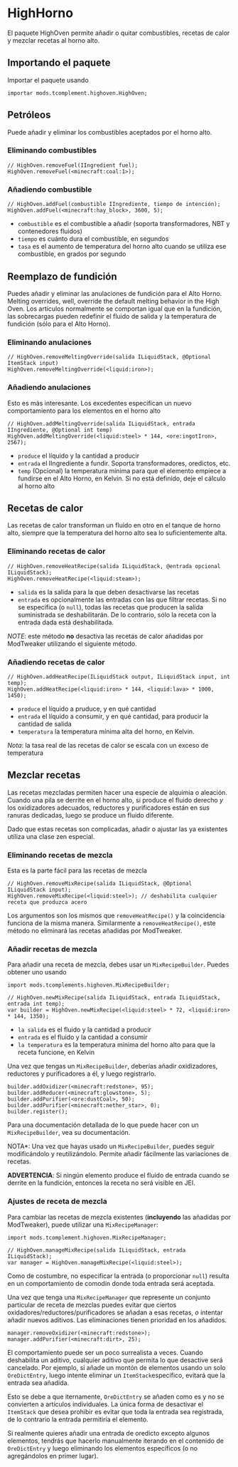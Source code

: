 # HighHorno

El paquete HighOven permite añadir o quitar combustibles, recetas de calor y mezclar recetas al horno alto.

## Importando el paquete

Importar el paquete usando

```zenscript
importar mods.tcomplement.highoven.HighOven;
```

## Petróleos

Puede añadir y eliminar los combustibles aceptados por el horno alto.

### Eliminando combustibles

```zenscript
// HighOven.removeFuel(IIngredient fuel);
HighOven.removeFuel(<minecraft:coal:1>);
```

### Añadiendo combustible

```zenscript
// HighOven.addFuel(combustible IIngrediente, tiempo de intención);
HighOven.addFuel(<minecraft:hay_block>, 3600, 5);
```

+ `combustible` es el combustible a añadir (soporta transformadores, NBT y contenedores fluidos)
+ `tiempo` es cuánto dura el combustible, en segundos
+ `tasa` es el aumento de temperatura del horno alto cuando se utiliza ese combustible, en grados por segundo

## Reemplazo de fundición

Puedes añadir y eliminar las anulaciones de fundición para el Alto Horno. Melting overrides, well, override the default melting behavior in the High Oven. Los artículos normalmente se comportan igual que en la fundición, las sobrecargas pueden redefinir el fluido de salida y la temperatura de fundición (sólo para el Alto Horno).

### Eliminando anulaciones

```zenscript
// HighOven.removeMeltingOverride(salida ILiquidStack, @Optional ItemStack input)
HighOven.removeMeltingOverride(<liquid:iron>);
```

### Añadiendo anulaciones

Esto es más interesante. Los excedentes especifican un nuevo comportamiento para los elementos en el horno alto

```zenscript
// HighOven.addMeltingOverride(salida ILiquidStack, entrada IIngrediente, @Optional int temp)
HighOven.addMeltingOverride(<liquid:steel> * 144, <ore:ingotIron>, 2567);
```

+ `produce` el líquido y la cantidad a producir
+ `entrada` el IIngrediente a fundir. Soporta transformadores, oredictos, etc.
+ `temp` (Opcional) la temperatura mínima para que el elemento empiece a fundirse en el Alto Horno, en Kelvin. Si no está definido, deje el cálculo al horno alto

## Recetas de calor

Las recetas de calor transforman un fluido en otro en el tanque de horno alto, siempre que la temperatura del horno alto sea lo suficientemente alta.

### Eliminando recetas de calor

```zenscript
// HighOven.removeHeatRecipe(salida ILiquidStack, @entrada opcional ILiquidStack);
HighOven.removeHeatRecipe(<liquid:steam>);
```

+ `salida` es la salida para la que deben desactivarse las recetas
+ `entrada` es opcionalmente las entradas con las que filtrar recetas. Si no se especifica (o `null`), todas las recetas que producen la salida suministrada se deshabilitarán. De lo contrario, sólo la receta con la entrada dada está deshabilitada.

*NOTE*: este método **no** desactiva las recetas de calor añadidas por ModTweaker utilizando el siguiente método.

### Añadiendo recetas de calor

```zenscript
// HighOven.addHeatRecipe(ILiquidStack output, ILiquidStack input, int temp);
HighOven.addHeatRecipe(<liquid:iron> * 144, <liquid:lava> * 1000, 1450);
```

+ `produce` el líquido a pruduce, y en qué cantidad
+ `entrada` el líquido a consumir, y en qué cantidad, para producir la cantidad de salida
+ `temperatura` la temperatura mínima alta del horno, en Kelvin.

*Nota*: la tasa real de las recetas de calor se escala con un exceso de temperatura

## Mezclar recetas

Las recetas mezcladas permiten hacer una especie de alquimia o aleación. Cuando una pila se derrite en el horno alto, si produce el fluido derecho *y* los oxidizadores adecuados, reductores y purificadores están en sus ranuras dedicadas, luego se produce un fluido diferente.

Dado que estas recetas son complicadas, añadir o ajustar las ya existentes utiliza una clase zen especial.

### Eliminando recetas de mezcla

Esta es la parte fácil para las recetas de mezcla

```zenscript
// HighOven.removeMixRecipe(salida ILiquidStack, @Optional ILiquidStack input);
HighOven.removeMixRecipe(<liquid:steel>); // deshabilita cualquier receta que produzca acero
```

Los argumentos son los mismos que `removeHeatRecipe()` y la coincidencia funciona de la misma manera. Similarmente a `removeHeatRecipe()`, este método no eliminará las recetas añadidas por ModTweaker.

### Añadir recetas de mezcla

Para añadir una receta de mezcla, debes usar un `MixRecipeBuilder`. Puedes obtener uno usando

```zenscript
import mods.tcomplements.highoven.MixRecipeBuilder;

// HighOven.newMixRecipe(salida ILiquidStack, entrada ILiquidStack, entrada int temp);
var builder = HighOven.newMixRecipe(<liquid:steel> * 72, <liquid:iron> * 144, 1350);
```

+ `la salida` es el fluido y la cantidad a producir
+ `entrada` es el fluido y la cantidad a consumir
+ `la temperatura` es la temperatura mínima del horno alto para que la receta funcione, en Kelvin

Una vez que tengas un `MixRecipeBuilder`, deberías añadir oxidizadores, reductores y purificadores a él, y luego registrarlo.

```zenscript
builder.addOxidizer(<minecraft:redstone>, 95);
builder.addReducer(<minecraft:glowstone>, 5);
builder.addPurifier(<ore:dustCoal>, 50);
builder.addPurifier(<minecraft:nether_star>, 0);
builder.register();
```

Para una documentación detallada de lo que puede hacer con un `MixRecipeBuilder`, vea su documentación.

NOTA*: Una vez que hayas usado un `MixRecipeBuilder`, puedes seguir modificándolo y reutilizándolo. Permite añadir fácilmente las variaciones de recetas.

**ADVERTENCIA**: Si ningún elemento produce el fluido de entrada cuando se derrite en la fundición, entonces la receta no será visible en JEI.

### Ajustes de receta de mezcla

Para cambiar las recetas de mezcla existentes (**incluyendo** las añadidas por ModTweaker), puede utilizar una `MixRecipeManager`:

```zenscript
import mods.tcomplement.highoven.MixRecipeManager;

// HighOven.manageMixRecipe(salida ILiquidStack, entrada ILiquidStack);
var manager = HighOven.manageMixRecipe(<liquid:steel>);
```

Como de costumbre, no especificar la entrada (o proporcionar `null`) resulta en un comportamiento de comodín donde toda entrada será aceptada.

Una vez que tenga una `MixRecipeManager` que represente un conjunto particular de receta de mezclas puedes evitar que ciertos oxidadores/reductores/purificadores se añadan a esas recetas, *o* intentar añadir nuevos aditivos. Las eliminaciones tienen prioridad en los añadidos.

```zenscript
manager.removeOxidizer(<minecraft:redstone>);
manager.addPurifier(<minecraft:dirt>, 25);
```

El comportamiento puede ser un poco surrealista a veces. Cuando deshabilita un aditivo, cualquier aditivo que permita lo que desactive será cancelado. Por ejemplo, si añade un montón de elementos usando un solo `OreDictEntry`, luego intente eliminar un `ItemStack`específico, evitará que la entrada sea añadida.

Esto se debe a que iternamente, `OreDictEntry` se añaden como es y no se convierten a artículos individuales. La única forma de desactivar el `ItemStack` que desea prohibir es evitar que toda la entrada sea registrada, de lo contrario la entrada permitiría el elemento.

Si realmente quieres añadir una entrada de oredicto excepto algunos elementos, tendrás que hacerlo manualmente iterando en el contenido de `OreDictEntry` y luego eliminando los elementos específicos (o no agregándolos en primer lugar).